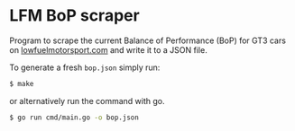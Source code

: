 # LFM BoP scraper

Program to scrape the current Balance of Performance (BoP) for GT3 cars on
[lowfuelmotorsport.com](https://lowfuelmotorsport.com) and write it to a JSON file.

To generate a fresh `bop.json` simply run:

```bash
$ make
```

or alternatively run the command with go.

```bash
$ go run cmd/main.go -o bop.json
```
